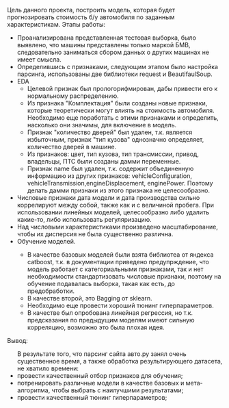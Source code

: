 Цель данного проекта, построить модель, которая будет прогнозировать стоимость б/у автомобиля по заданным характеристикам.
Этапы работы:
<ul>
<li>Проанализирована представленная тестовая выборка, было выявлено, что машины представлены только маркой БМВ, следовательно заниматься сбором данных о других машинах не имеет смысла.</li>
<li>Определившись с признаками, следующим этапом было настройка парсинга, использованы две библиотеки request и BeautifaulSoup.</li>
<li>EDA
  <ul>
    <li>Целевой признак был прологорифмирован, дабы привести его к нормальному распределению.</li>
    <li>Из признака "Комплектация" были созданы новые признаки, которые теоретически могут влиять на стоимость автомобиля. Необходимо еще поработать с этими признаками и определить, насколько они значимы, для включение в модель.</li> 
    <li>Признак "количество дверей" был удален, т.к. является избыточным, признак "тип кузова" однозначно определяет, количество дверей в машине.</li> 
    <li>Из признаков: цвет, тип кузова, тип трансмиссии, привод, владельцы, ПТС были созданы дамми переменные.</li> 
    <li>Признак name был удален, т.к. содержит объединенную информацию из других признаков: vehicleConfiguration, vehicleTransmission,engineDisplacement, enginePower. Поэтому делать дамми признаки из этого признака не целесообразно.</li> 
  </ul>
  <li>Числовые признаки дата модели и дата производства сильно коррелируют между собой, также как и с величиной пробега. При использовании линейных моделей, целесообразно либо удалить какие-то, либо использовать регуляризацию.</li>
  <li>Над числовыми характеристиками произведено масштабирование, чтобы их дисперсия не была существенно различна.</li>
  <li>Обучение моделей.</li>
  <ul><li>В качестве базовых моделей были взята библиотеа от яндекса catboost, т.к. в документации приведено предупрждение, что модель работает с категориальными признаками, так и нет необходимости стандартизовать числовые признаки, поэтому на обучение подавалась выборка, такая как есть, до предобработки.</li>
   <li>В качестве второй, это Bagging от sklearn.</li>
    <li>Необходимо еще провести хороший тюнинг гиперпараметров.</li>
    <li>В качестве был опробована линейная регрессия, но т.к. предсказания по предыдущим моделям имеют сильную корреляцию, возможно это была плохая идея.</li>
  </ul>
 </li> 
</ul>
Вывод:
<ul>
  В результате того, что парсинг сайта авто.ру занял очень существенное время, а также обработка результирующего датасета, не хватило времени:
 <li>провести качественный отбор признаков для обучения;</li>
  <li>потренировать различные модели в качестве базовых и мета-алгоритма, чтобы выбрать с наилучшими результатами;</li>
  <li>провести качественный тюнинг гиперпараметров;</li>
</ul>
